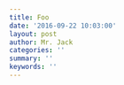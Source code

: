 ```yaml
---
title: Foo
date: '2016-09-22 10:03:00'
layout: post
author: Mr. Jack
categories: ''
summary: ''
keywords: ''
---
```


